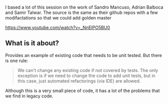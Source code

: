 I based a lot of this session on the work of Sandro Mancuso, Adrian Balboca and Samir Talwar. 
The source is the same as their github repos with a few modifactations so that we could add golden master

https://www.youtube.com/watch?v=_NnElPO5BU0

What is it about?
-----------------

Provides an example of existing code that needs to be unit tested. But there is one rule:

> We can't change any existing code if not covered by tests. The only exception is if we need to change the code to add unit tests, but in this case, just automated refactorings (via IDE) are allowed. 

Although this is a very small piece of code, it has a lot of the problems that we find in legacy code. 

